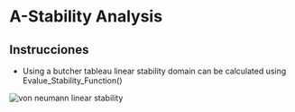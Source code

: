 # A-Stability Analysis

## Instrucciones

- Using a butcher tableau linear stability domain can be calculated using Evalue_Stability_Function()



![von neumann linear stability](Figure1.png)